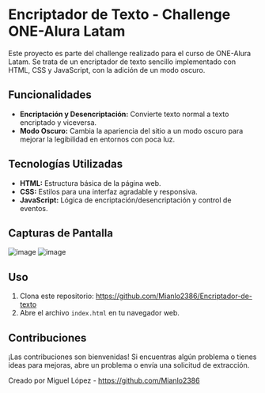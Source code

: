 # Encriptador de Texto - Challenge ONE-Alura Latam

Este proyecto es parte del challenge realizado para el curso de ONE-Alura Latam. Se trata de un encriptador de texto sencillo implementado con HTML, CSS y JavaScript, con la adición de un modo oscuro.

## Funcionalidades

- **Encriptación y Desencriptación:** Convierte texto normal a texto encriptado y viceversa.
- **Modo Oscuro:** Cambia la apariencia del sitio a un modo oscuro para mejorar la legibilidad en entornos con poca luz.


## Tecnologías Utilizadas

- **HTML:** Estructura básica de la página web.
- **CSS:** Estilos para una interfaz agradable y responsiva.
- **JavaScript:** Lógica de encriptación/desencriptación y control de eventos.

## Capturas de Pantalla
![image](https://github.com/Mianlo2386/Encriptador-de-texto/assets/116380765/c1cb349f-478b-420e-8580-514570be7f84)
![image](https://github.com/Mianlo2386/Encriptador-de-texto/assets/116380765/357dc8ec-31a3-474f-9c7c-c9d566293369)


## Uso

1. Clona este repositorio: https://github.com/Mianlo2386/Encriptador-de-texto
2. Abre el archivo `index.html` en tu navegador web.

## Contribuciones

¡Las contribuciones son bienvenidas! Si encuentras algún problema o tienes ideas para mejoras, abre un problema o envía una solicitud de extracción.


Creado por Miguel López - https://github.com/Mianlo2386

